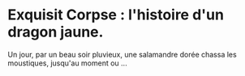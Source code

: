 # Exquisit Corpse : l'histoire d'un dragon jaune.

Un jour, par un beau soir pluvieux, une salamandre dorée chassa les moustiques, jusqu'au moment ou ...

